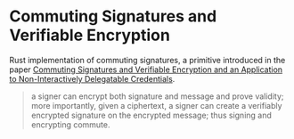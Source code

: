 # Commuting Signatures and Verifiable Encryption

Rust implementation of commuting signatures, a primitive introduced in the paper [Commuting Signatures and Verifiable Encryption and an Application to Non-Interactively Delegatable Credentials](https://eprint.iacr.org/2010/233.pdf).

> a signer can encrypt both signature and message and prove validity; more importantly, given a ciphertext, a signer can create a verifiably encrypted signature on the encrypted message; thus signing and encrypting commute.